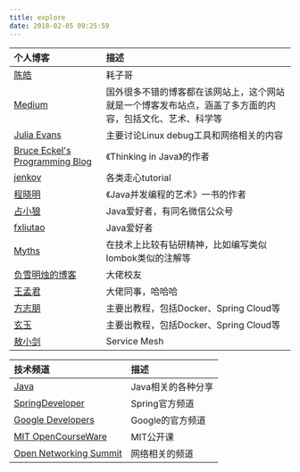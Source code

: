 ```yaml
---
title: explore
date: 2018-02-05 09:25:59
---
```


| 个人博客 | 描述 |
|:--|:--|
| [陈皓](https://coolshell.cn/articles/author/haoel) | 耗子哥 |
| [Medium](https://medium.com/) | 国外很多不错的博客都在该网站上，这个网站就是一个博客发布站点，涵盖了多方面的内容，包括文化、艺术、科学等 |
| [Julia Evans](https://jvns.ca/) | 主要讨论Linux debug工具和网络相关的内容 |
| [Bruce Eckel's Programming Blog](http://bruceeckel.github.io/) | 《Thinking in Java》的作者 |
| [jenkov](http://tutorials.jenkov.com/) | 各类走心tutorial |
| [程晓明](http://www.infoq.com/cn/profile/%E7%A8%8B%E6%99%93%E6%98%8E) | 《Java并发编程的艺术》一书的作者 |
| [占小狼](https://www.jianshu.com/subscriptions#/subscriptions/2276428/user) | Java爱好者，有同名微信公众号 |
| [fxliutao](https://www.jianshu.com/u/c169fce5179b) | Java爱好者 |
| [Myths](https://blog.mythsman.com/) | 在技术上比较有钻研精神，比如编写类似lombok类似的注解等 |
| [负雪明烛的博客](http://fuxuemingzhu.me/2017/08/12/hexo-next-polish/) | 大佬校友 |
| [王孟君](https://my.oschina.net/wangmengjun?sort=time&p=10&temp=1518002154206) | 大佬同事，哈哈哈 |
| [方志朋](https://blog.csdn.net/forezp?t=1) | 主要出教程，包括Docker、Spring Cloud等 |
| [玄玉](https://jadyer.cn/) | 主要出教程，包括Docker、Spring Cloud等 |
| [敖小剑](https://skyao.io/) | Service Mesh |

| 技术频道 | 描述 |
|:--|:--|
| [Java](https://www.youtube.com/user/java/) | Java相关的各种分享 |
| [SpringDeveloper](https://www.youtube.com/user/SpringSourceDev) | Spring官方频道 |
| [Google Developers](https://www.youtube.com/user/GoogleDevelopers) | Google的官方频道 |
| [MIT OpenCourseWare](https://www.youtube.com/user/MIT) | MIT公开课 |
| [Open Networking Summit](https://www.youtube.com/user/OpenNetSummit) | 网络相关的频道 |